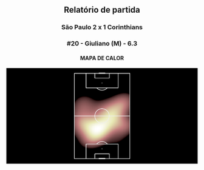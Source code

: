 <h2 style="text-align: center;">Relatório de partida</h3>

<h3 style="text-align: center;">São Paulo 2 x 1 Corinthians</h3>

<h3 style="text-align: center;">#20 - Giuliano (M) - 6.3</h3>

<h4 style="text-align: center;">MAPA DE CALOR</h3>
<img src=heatmaps/11067371_90862.png>